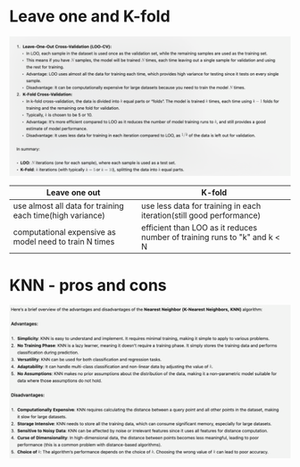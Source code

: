 
# Leave one and K-fold

![alt text](image-8.png)

| Leave one out    | K-fold |
| -------- | ------- |
| use almost all data for training each time(high variance) | use less data for training in each iteration(still good performance) |
| computational expensive as model need to train N times |efficient than LOO as it reduces number of training runs to "k" and k < N|

# KNN - pros and cons
![alt text](image-10.png)